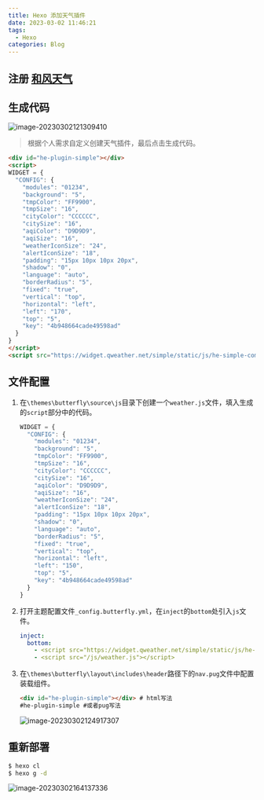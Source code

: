 ```yaml
---
title: Hexo 添加天气插件
date: 2023-03-02 11:46:21
tags: 
  - Hexo
categories: Blog
---
```


## 注册 [和风天气](https://widget.qweather.com/create-simple)

## 生成代码

![image-20230302121309410](https://images-1311785948.cos.ap-chengdu.myqcloud.com/typora/20230302121311.png)

> 根据个人需求自定义创建天气插件，最后点击生成代码。

```html
<div id="he-plugin-simple"></div>
<script>
WIDGET = {
  "CONFIG": {
    "modules": "01234",
    "background": "5",
    "tmpColor": "FF9900",
    "tmpSize": "16",
    "cityColor": "CCCCCC",
    "citySize": "16",
    "aqiColor": "D9D9D9",
    "aqiSize": "16",
    "weatherIconSize": "24",
    "alertIconSize": "18",
    "padding": "15px 10px 10px 20px",
    "shadow": "0",
    "language": "auto",
    "borderRadius": "5",
    "fixed": "true",
    "vertical": "top",
    "horizontal": "left",
    "left": "170",
    "top": "5",
    "key": "4b948664cade49598ad"
  }
}
</script>
<script src="https://widget.qweather.net/simple/static/js/he-simple-common.js?v=2.0"></script>
```

## 文件配置

1. 在`\themes\butterfly\source\js`目录下创建一个`weather.js`文件，填入生成的`script`部分中的代码。
    ```js
    WIDGET = {
      "CONFIG": {
        "modules": "01234",
        "background": "5",
        "tmpColor": "FF9900",
        "tmpSize": "16",
        "cityColor": "CCCCCC",
        "citySize": "16",
        "aqiColor": "D9D9D9",
        "aqiSize": "16",
        "weatherIconSize": "24",
        "alertIconSize": "18",
        "padding": "15px 10px 10px 20px",
        "shadow": "0",
        "language": "auto",
        "borderRadius": "5",
        "fixed": "true",
        "vertical": "top",
        "horizontal": "left",
        "left": "150",
        "top": "5",
        "key": "4b948664cade49598ad"
      }
    }
    ```

    

2. 打开主题配置文件`_config.butterfly.yml`，在`inject`的`bottom`处引入`js`文件。
    ```yml
    inject:
      bottom:
        - <script src="https://widget.qweather.net/simple/static/js/he-simple-common.js?v=2.0"></script>
        - <script src="/js/weather.js"></script>
    ```

3. 在`\themes\butterfly\layout\includes\header`路径下的`nav.pug`文件中配置装载组件。
    ```html
    <div id="he-plugin-simple"></div> # html写法
    #he-plugin-simple #或者pug写法
    ```

    ![image-20230302124917307](https://images-1311785948.cos.ap-chengdu.myqcloud.com/typora/20230302124918.png)

## 重新部署

```bash
$ hexo cl
$ hexo g -d
```

![image-20230302164137336](https://images-1311785948.cos.ap-chengdu.myqcloud.com/typora/20230302164139.png)
